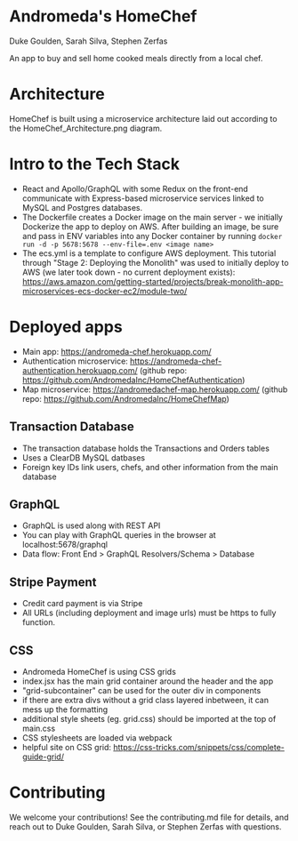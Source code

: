 # Andromeda's HomeChef
Duke Goulden, Sarah Silva, Stephen Zerfas

An app to buy and sell home cooked meals directly from a local chef.

# Architecture
HomeChef is built using a microservice architecture laid out according to the HomeChef_Architecture.png diagram.

# Intro to the Tech Stack
- React and Apollo/GraphQL with some Redux on the front-end communicate with Express-based microservice services linked to MySQL and Postgres databases.
- The Dockerfile creates a Docker image on the main server - we initially Dockerize the app to deploy on AWS. After building an image, be sure and pass in ENV variables into any Docker container by running `docker run -d -p 5678:5678 --env-file=.env <image name>`
- The ecs.yml is a template to configure AWS deployment. This tutorial through "Stage 2: Deploying the Monolith" was used to initially deploy to AWS (we later took down - no current deployment exists): https://aws.amazon.com/getting-started/projects/break-monolith-app-microservices-ecs-docker-ec2/module-two/

# Deployed apps
- Main app: https://andromeda-chef.herokuapp.com/
- Authentication microservice: https://andromeda-chef-authentication.herokuapp.com/ (github repo: https://github.com/AndromedaInc/HomeChefAuthentication)
- Map microservice: https://andromedachef-map.herokuapp.com/ (github repo: https://github.com/AndromedaInc/HomeChefMap)

## Transaction Database
- The transaction database holds the Transactions and Orders tables
- Uses a ClearDB MySQL datbases
- Foreign key IDs link users, chefs, and other information from the main database

## GraphQL
 - GraphQL is used along with REST API
 - You can play with GraphQL queries in the browser at localhost:5678/graphql
 - Data flow: Front End > GraphQL Resolvers/Schema > Database

## Stripe Payment
 - Credit card payment is via Stripe
 - All URLs (including deployment and image urls) must be https to fully function.

## CSS
 - Andromeda HomeChef is using CSS grids
 - index.jsx has the main grid container around the header and the app
 - "grid-subcontainer" can be used for the outer div in components
 - if there are extra divs without a grid class layered inbetween, it can mess up the formatting
 - additional style sheets (eg. grid.css) should be imported at the top of main.css
 - CSS stylesheets are loaded via webpack
 - helpful site on CSS grid: https://css-tricks.com/snippets/css/complete-guide-grid/

 # Contributing
 We welcome your contributions! See the contributing.md file for details, and reach out to Duke Goulden, Sarah Silva, or Stephen Zerfas with questions.